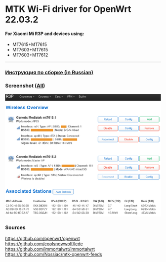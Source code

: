 # MTK Wi-Fi driver for OpenWrt 22.03.2
#### For Xiaomi Mi R3P and devices using:
- MT7615+MT7615  
- MT7603+MT7615  
- MT7603+MT7612  
---
### [Инструкция по сборке (in Russian)](README_RU.md)

### Screenshot ([All](screenshots))
![Image alt](screenshots/mtk_wifi_overview.png)

### Sources
https://github.com/openwrt/openwrt  
https://github.com/coolsnowwolf/lede  
https://github.com/immortalwrt/immortalwrt  
https://github.com/Nossiac/mtk-openwrt-feeds  
